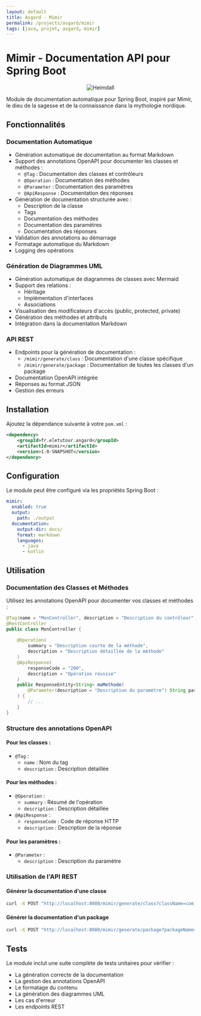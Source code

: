 ```yaml
---
layout: default
title: Asgard - Mimir
permalink: /projects/asgard/mimir
tags: [java, projet, asgard, mimir]
---
```

# Mimir - Documentation API pour Spring Boot
<div align="center">
  <img class="portrait" src="{{ '/assets/asgard/img/mimir.png' | relative_url }}" alt="Heimdall" />
</div>

Module de documentation automatique pour Spring Boot, inspiré par Mimir, le dieu de la sagesse et de la connaissance dans la mythologie nordique.

## Fonctionnalités

### Documentation Automatique
- Génération automatique de documentation au format Markdown
- Support des annotations OpenAPI pour documenter les classes et méthodes :
  - `@Tag` : Documentation des classes et contrôleurs
  - `@Operation` : Documentation des méthodes
  - `@Parameter` : Documentation des paramètres
  - `@ApiResponse` : Documentation des réponses
- Génération de documentation structurée avec :
  - Description de la classe
  - Tags
  - Documentation des méthodes
  - Documentation des paramètres
  - Documentation des réponses
- Validation des annotations au démarrage
- Formatage automatique du Markdown
- Logging des opérations

### Génération de Diagrammes UML
- Génération automatique de diagrammes de classes avec Mermaid
- Support des relations :
  - Héritage
  - Implémentation d'interfaces
  - Associations
- Visualisation des modificateurs d'accès (public, protected, private)
- Génération des méthodes et attributs
- Intégration dans la documentation Markdown

### API REST
- Endpoints pour la génération de documentation :
  - `/mimir/generate/class` : Documentation d'une classe spécifique
  - `/mimir/generate/package` : Documentation de toutes les classes d'un package
- Documentation OpenAPI intégrée
- Réponses au format JSON
- Gestion des erreurs

## Installation

Ajoutez la dépendance suivante à votre `pom.xml` :

```xml
<dependency>
    <groupId>fr.eletutour.asgard</groupId>
    <artifactId>mimir</artifactId>
    <version>1.0-SNAPSHOT</version>
</dependency>
```

## Configuration

Le module peut être configuré via les propriétés Spring Boot :

```yaml
mimir:
  enabled: true
  output:
    path: ./output
  documentation:
    output-dir: docs/
    format: markdown
    languages:
      - java
      - kotlin
```

## Utilisation

### Documentation des Classes et Méthodes

Utilisez les annotations OpenAPI pour documenter vos classes et méthodes :

```java
@Tag(name = "MonController", description = "Description du contrôleur")
@RestController
public class MonController {
    
    @Operation(
        summary = "Description courte de la méthode",
        description = "Description détaillée de la méthode"
    )
    @ApiResponse(
        responseCode = "200",
        description = "Opération réussie"
    )
    public ResponseEntity<String> maMethode(
        @Parameter(description = "Description du paramètre") String param
    ) {
        // ...
    }
}
```

### Structure des annotations OpenAPI

#### Pour les classes :
- `@Tag` :
  - `name` : Nom du tag
  - `description` : Description détaillée

#### Pour les méthodes :
- `@Operation` :
  - `summary` : Résumé de l'opération
  - `description` : Description détaillée
- `@ApiResponse` :
  - `responseCode` : Code de réponse HTTP
  - `description` : Description de la réponse

#### Pour les paramètres :
- `@Parameter` :
  - `description` : Description du paramètre

### Utilisation de l'API REST

#### Générer la documentation d'une classe
```bash
curl -X POST "http://localhost:8080/mimir/generate/class?className=com.example.MaClasse"
```

#### Générer la documentation d'un package
```bash
curl -X POST "http://localhost:8080/mimir/generate/package?packageName=com.example"
```

## Tests

Le module inclut une suite complète de tests unitaires pour vérifier :
- La génération correcte de la documentation
- La gestion des annotations OpenAPI
- Le formatage du contenu
- La génération des diagrammes UML
- Les cas d'erreur
- Les endpoints REST
